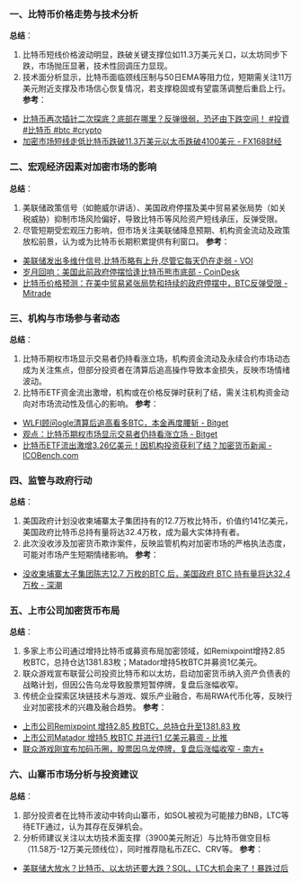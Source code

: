 ### 一、比特币价格走势与技术分析
**总结**：
1. 比特币短线价格波动明显，跌破关键支撑位如11.3万美元关口，以太坊同步下跌，市场抛压显著，技术性回调压力显现。
2. 技术面分析显示，比特币面临颈线压制与50日EMA等阻力位，短期需关注11万美元附近支撑及市场信心恢复情况，若支撑稳固或有望震荡调整后重启上行。
**参考**：
- [比特币再次插针二次探底？底部在哪里？反弹很弱，恐还由下跌空间！ #投資#比特币 #btc #crypto](https://www.binance.com/zh-CN/square/post/31027686907561)
- [加密市场短线走低比特币跌破11.3万美元以太币跌破4100美元 - FX168财经](https://www.fx168news.com/article/%E6%AF%94%E7%89%B9%E5%B8%81-953639)


### 二、宏观经济因素对加密市场的影响
**总结**：
1. 美联储政策信号（如鲍威尔讲话）、美国政府停摆及美中贸易紧张局势（如关税威胁）抑制市场风险偏好，导致比特币等风险资产短线承压，反弹受限。
2. 尽管短期受宏观压力影响，但市场关注美联储降息预期、机构资金流动及政策放松前景，认为或为比特币长期积累提供有利窗口。
**参考**：
- [美联储发出多维什信号,比特币略有上升,尽管它每天仍在走弱 - VOI](https://voi.id/zh/amp/524115)
- [岁月回响：美国此前政府停摆恰逢比特币熊市底部 - CoinDesk](https://www.coindesk.com/zh/markets/2025/10/15/blast-from-the-past-previous-u-s-government-shutdown-aligned-with-bitcoin-s-bear-market-bottom)
- [比特币价格预测：在美中贸易紧张局势和持续的政府停摆中，BTC反弹受限 - Mitrade](https://www.mitrade.com/cn/insights/news/live-news/article-5-1196014-20251015)


### 三、机构与市场参与者动态
**总结**：
1. 比特币期权市场显示交易者仍持看涨立场，机构资金流动及永续合约市场动态成为关注焦点，但部分投资者在清算后追高操作导致本金损失，反映市场情绪波动。
2. 比特币ETF资金流出激增，机构或在价格反弹时获利了结，需关注机构资金动向对市场流动性及信心的影响。
**参考**：
- [WLFI顾问ogle清算后追高看多BTC，本金再度腰斩 - Bitget](https://www.bitget.com/zh-CN/news/detail/12560605015730)
- [观点：比特币期权市场显示交易者仍持看涨立场 - Bitget](https://www.bitget.com/zh-CN/news/detail/12560605015690)
- [比特币ETF流出激增3.26亿美元！因机构投资获利了结？加密货币新闻 - ICOBench.com](https://icobench.com/zh/news/bitcoin-etf-outflows-institutions-look-for-profit-booking-after-btc-price-bounce-back/)


### 四、监管与政府行动
**总结**：
1. 美国政府计划没收柬埔寨太子集团持有的12.7万枚比特币，价值约141亿美元，美国政府比特币总持有量将达32.4万枚，成为最大实体持有者。
2. 此次没收涉及加密货币欺诈案件，反映监管机构对加密市场的严格执法态度，可能对市场产生短期情绪影响。
**参考**：
- [没收柬埔寨太子集团陈志12.7 万枚的BTC 后，美国政府 BTC 持有量将达32.4 万枚 - 深潮](https://m.techflowpost.com/newsletter/detail_101873.html)


### 五、上市公司加密货币布局
**总结**：
1. 多家上市公司通过增持比特币或募资布局加密领域，如Remixpoint增持2.85枚BTC，总持仓达1381.83枚；Matador增持5枚BTC并募资1亿美元。
2. 联众游戏宣布联营公司投资比特币和以太坊，启动加密货币纳入资产负债表的战略计划，但因公告乌龙导致股票短暂停牌，复盘后涨幅收窄。
3. 传统企业探索区块链技术与游戏、娱乐产业融合，布局RWA代币化等，反映行业对加密技术的兴趣及融合趋势。
**参考**：
- [上市公司Remixpoint 增持2.85 枚BTC，总持仓升至1381.83 枚](https://www.chaincatcher.com/article/2212753)
- [上市公司Matador 增持5 枚BTC 并进行1 亿美元募资 - 比推](https://www.bitpush.news/articles/7579461)
- [联众游戏刚宣布加码币圈，股票因乌龙停牌，复盘后涨幅收窄 - 南方+](https://www.nfnews.com/content/Ko7DaBbYye.html)


### 六、山寨币市场分析与投资建议
**总结**：
1. 部分投资者在比特币波动中转向山寨币，如SOL被视为可能接力BNB，LTC等待ETF通过，认为其存在反弹机会。
2. 分析师建议关注以太坊技术面支撑（3900美元附近）与比特币做空目标（11.58万-12万美元颈线位），同时推荐隐私币ZEC、CRV等。
**参考**：
- [美联储大放水？比特币、以太坊还要大跌？SOL、LTC大机会来了！暴跌过后](https://blockweeks.com/hq/176396)